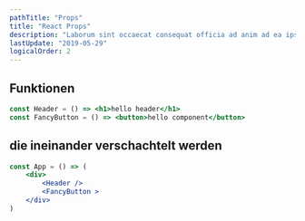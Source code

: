 ```yaml
---
pathTitle: "Props"
title: "React Props"
description: "Laborum sint occaecat consequat officia ad anim ad ea ipsum cillum tempor."
lastUpdate: "2019-05-29"
logicalOrder: 2
---
```


## Funktionen

```jsx
const Header = () => <h1>hello header</h1>
const FancyButton = () => <button>hello component</button>
```

## die ineinander verschachtelt werden

```jsx
const App = () => (
    <div>
        <Header />
        <FancyButton >
    </div>
)
```
